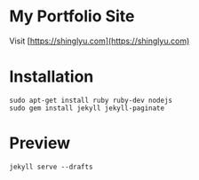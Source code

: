 My Portfolio Site
====================

Visit [https://shinglyu.com](https://shinglyu.com)

# Installation

```
sudo apt-get install ruby ruby-dev nodejs
sudo gem install jekyll jekyll-paginate
```

# Preview
```
jekyll serve --drafts
```
